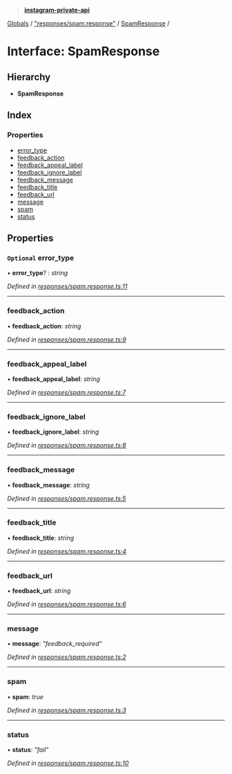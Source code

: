 > **[instagram-private-api](../README.md)**

[Globals](../README.md) / ["responses/spam.response"](../modules/_responses_spam_response_.md) / [SpamResponse](_responses_spam_response_.spamresponse.md) /

# Interface: SpamResponse

## Hierarchy

- **SpamResponse**

## Index

### Properties

- [error_type](_responses_spam_response_.spamresponse.md#optional-error_type)
- [feedback_action](_responses_spam_response_.spamresponse.md#feedback_action)
- [feedback_appeal_label](_responses_spam_response_.spamresponse.md#feedback_appeal_label)
- [feedback_ignore_label](_responses_spam_response_.spamresponse.md#feedback_ignore_label)
- [feedback_message](_responses_spam_response_.spamresponse.md#feedback_message)
- [feedback_title](_responses_spam_response_.spamresponse.md#feedback_title)
- [feedback_url](_responses_spam_response_.spamresponse.md#feedback_url)
- [message](_responses_spam_response_.spamresponse.md#message)
- [spam](_responses_spam_response_.spamresponse.md#spam)
- [status](_responses_spam_response_.spamresponse.md#status)

## Properties

### `Optional` error_type

• **error_type**? : _string_

_Defined in [responses/spam.response.ts:11](https://github.com/realinstadude/instagram-private-api/blob/4ae8fec/src/responses/spam.response.ts#L11)_

---

### feedback_action

• **feedback_action**: _string_

_Defined in [responses/spam.response.ts:9](https://github.com/realinstadude/instagram-private-api/blob/4ae8fec/src/responses/spam.response.ts#L9)_

---

### feedback_appeal_label

• **feedback_appeal_label**: _string_

_Defined in [responses/spam.response.ts:7](https://github.com/realinstadude/instagram-private-api/blob/4ae8fec/src/responses/spam.response.ts#L7)_

---

### feedback_ignore_label

• **feedback_ignore_label**: _string_

_Defined in [responses/spam.response.ts:8](https://github.com/realinstadude/instagram-private-api/blob/4ae8fec/src/responses/spam.response.ts#L8)_

---

### feedback_message

• **feedback_message**: _string_

_Defined in [responses/spam.response.ts:5](https://github.com/realinstadude/instagram-private-api/blob/4ae8fec/src/responses/spam.response.ts#L5)_

---

### feedback_title

• **feedback_title**: _string_

_Defined in [responses/spam.response.ts:4](https://github.com/realinstadude/instagram-private-api/blob/4ae8fec/src/responses/spam.response.ts#L4)_

---

### feedback_url

• **feedback_url**: _string_

_Defined in [responses/spam.response.ts:6](https://github.com/realinstadude/instagram-private-api/blob/4ae8fec/src/responses/spam.response.ts#L6)_

---

### message

• **message**: _"feedback_required"_

_Defined in [responses/spam.response.ts:2](https://github.com/realinstadude/instagram-private-api/blob/4ae8fec/src/responses/spam.response.ts#L2)_

---

### spam

• **spam**: _true_

_Defined in [responses/spam.response.ts:3](https://github.com/realinstadude/instagram-private-api/blob/4ae8fec/src/responses/spam.response.ts#L3)_

---

### status

• **status**: _"fail"_

_Defined in [responses/spam.response.ts:10](https://github.com/realinstadude/instagram-private-api/blob/4ae8fec/src/responses/spam.response.ts#L10)_
